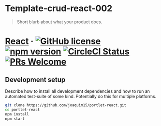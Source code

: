# Template-crud-react-002

> Short blurb about what your product does.

# [React](https://reactjs.org/) &middot; [![GitHub license](https://img.shields.io/badge/license-MIT-blue.svg)](https://github.com/facebook/react/blob/master/LICENSE) [![npm version](https://img.shields.io/npm/v/react.svg?style=flat)](https://www.npmjs.com/package/react) [![CircleCI Status](https://circleci.com/gh/facebook/react.svg?style=shield&circle-token=:circle-token)](https://circleci.com/gh/facebook/react) [![PRs Welcome](https://img.shields.io/badge/PRs-welcome-brightgreen.svg)](https://reactjs.org/docs/how-to-contribute.html#your-first-pull-request)


## Development setup

Describe how to install all development dependencies and how to run an automated test-suite of some kind. Potentially do this for multiple platforms.

```sh
git clone https://github.com/joaquim15/portlet-react.git
cd portlet-react
npm install
npm start
```
